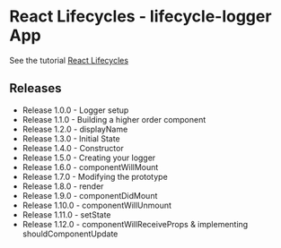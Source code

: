 # React Lifecycles - lifecycle-logger App

See the tutorial [React Lifecycles](https://www.lynda.com/React-js-tutorials/React-Lifecycles/592509-2.html)

## Releases

* Release 1.0.0 - Logger setup
* Release 1.1.0 - Building a higher order component
* Release 1.2.0 - displayName
* Release 1.3.0 - Initial State
* Release 1.4.0 - Constructor
* Release 1.5.0 - Creating your logger
* Release 1.6.0 - componentWillMount
* Release 1.7.0 - Modifying the prototype
* Release 1.8.0 - render
* Release 1.9.0 - componentDidMount
* Release 1.10.0 - componentWillUnmount
* Release 1.11.0 - setState
* Release 1.12.0 - componentWillReceiveProps & implementing shouldComponentUpdate
